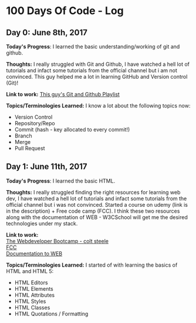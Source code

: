 # 100 Days Of Code - Log

## Day 0: June 8th, 2017 
**Today's Progress**: I learned the basic understanding/working of git and github.

**Thoughts:** I really struggled with Git and Github, I have watched a hell lot of tutorials and infact some tutorials from the official channel but i am not convinced. This guy helped me a lot in learning GitHub and Version control (Git)!

**Link to work:** [This guy's Git and Github Playlist](https://www.youtube.com/watch?v=BCQHnlnPusY&index=1&list=PLRqwX-V7Uu6ZF9C0YMKuns9sLDzK6zoiV)

**Topics/Terminologies Learned:** I know a lot about the following topics now:
<ul style="list-style-type:disc">
<li>Version Control</li>
<li>Repository/Repo</li>
<li>Commit (hash - key allocated to every commit!)</li>
<li>Branch</li>
<li>Merge</li>
<li>Pull Request</li>
</ul> 

## Day 1: June 11th, 2017 
**Today's Progress**: I learned the basic HTML.

**Thoughts:** I really struggled finding the right resources for learning web dev, I have watched a hell lot of tutorials and infact some tutorials from the official channel but i was not convinced. Started a course on udemy (link is in the description) + Free code camp (FCC). I think these two resources along with the documentation of WEB - W3CSchool will get me the desired technologies under my stack.

**Link to work:** <br>[The Webdeveloper Bootcamp - colt steele](https://www.udemy.com/the-web-developer-bootcamp)<br>
                  [FCC](https://www.freecodecamp.com/)<br>
                  [Documentation to WEB](https://www.w3schools.com/)


**Topics/Terminologies Learned:** I started of with learning the basics of HTML and HTML 5:
<ul style="list-style-type:disc">
<li>HTML Editors</li>
<li>HTML Elements</li>
<li>HTML Attributes</li>
<li>HTML Styles</li>
<li>HTML Classes</li>
<li>HTML Quotations / Formatting</li>
</ul> 

